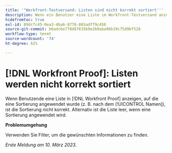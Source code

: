 ```yaml
---
title: '"Workfront-Testversand: Listen sind nicht korrekt sortiert'''
description: Wenn ein Benutzer eine Liste im Workfront-Testversand anzeigt, auf die eine Sortierung angewendet wurde (z. B. Name), ist die Sortierung nicht präzise.
hidefromtoc: true
exl-id: 89dcfc45-0ea3-4ba6-8778-865adff9c456
source-git-commit: b6adcbe778d87635b9e3b9aba96b19c75d9bf528
workflow-type: tm+mt
source-wordcount: '74'
ht-degree: 62%

---
```


# [!DNL Workfront Proof]: Listen werden nicht korrekt sortiert

<!--Won't fix, valid issue-->

Wenn Benutzende eine Liste in [!DNL Workfront Proof] anzeigen, auf die eine Sortierung angewendet wurde (z. B. nach dem [!UICONTROL Namen]), ist die Sortierung nicht korrekt. Alternativ ist die Liste leer, wenn eine Sortierung angewendet wird.

**Problemumgehung**

Verwenden Sie Filter, um die gewünschten Informationen zu finden.

_Erste Meldung am 10. März 2023._

